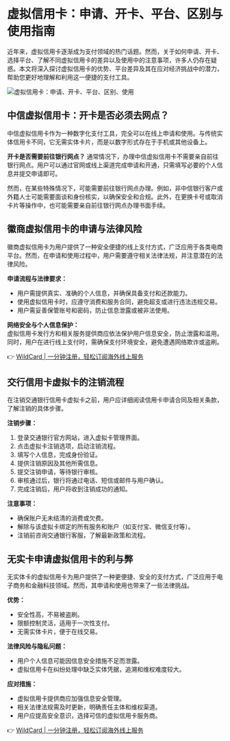 # 虚拟信用卡：申请、开卡、平台、区别与使用指南

近年来，虚拟信用卡逐渐成为支付领域的热门话题。然而，关于如何申请、开卡、选择平台、了解不同虚拟信用卡的差异以及使用中的注意事项，许多人仍存在疑惑。本文将深入探讨虚拟信用卡的优势、平台差异及其在应对经济挑战中的潜力，帮助您更好地理解和利用这一便捷的支付工具。

![虚拟信用卡：申请、开卡、平台、区别、使用](https://bbtdd.com/img/39465683434.webp)

## 中信虚拟信用卡：开卡是否必须去网点？

中信虚拟信用卡作为一种数字化支付工具，完全可以在线上申请和使用。与传统实体信用卡不同，它无需实体卡片，而是以数字形式存在于手机或其他设备上。

**开卡是否需要前往银行网点？** 通常情况下，办理中信虚拟信用卡不需要亲自前往银行网点。用户可以通过官网或线上渠道完成申请和开通，只需填写必要的个人信息并提交申请即可。

然而，在某些特殊情况下，可能需要前往银行网点办理。例如，非中信银行客户或外籍人士可能需要面谈和身份核实，以确保安全和合规。此外，在更换卡号或取消卡片等操作中，也可能需要亲自前往银行网点办理书面手续。

## 徽商虚拟信用卡的申请与法律风险

徽商虚拟信用卡为用户提供了一种安全便捷的线上支付方式，广泛应用于各类电商平台。然而，在申请和使用过程中，用户需要遵守相关法律法规，并注意潜在的法律风险。

**申请流程与法律要求：**  
- 用户需提供真实、准确的个人信息，并确保具备支付和还款能力。  
- 使用虚拟信用卡时，应遵守消费和服务合同，避免超支或进行违法违规交易。  
- 用户需妥善保管账号和密码，防止信息泄露或被非法使用。  

**网络安全与个人信息保护：**  
虚拟信用卡发行方和相关服务提供商应依法保护用户信息安全，防止泄露和滥用。同时，用户在进行线上支付时，需确保支付环境安全，避免遭遇网络欺诈或盗刷。

👉 [WildCard | 一分钟注册，轻松订阅海外线上服务](https://bbtdd.com/WildCard)

## 交行信用卡虚拟卡的注销流程

在注销交通银行信用卡虚拟卡之前，用户应详细阅读信用卡申请合同及相关条款，了解注销的具体步骤。

**注销步骤：**  
1. 登录交通银行官方网站，进入虚拟卡管理界面。  
2. 点击虚拟卡注销选项，启动注销流程。  
3. 填写个人信息，完成身份验证。  
4. 提供注销原因及其他所需信息。  
5. 提交注销申请，等待银行审核。  
6. 审核通过后，银行将通过电话、短信或邮件与用户确认。  
7. 完成注销后，用户将收到注销成功的通知。  

**注意事项：**  
- 确保账户无未结清的消费或欠费。  
- 解除与该虚拟卡绑定的所有服务和账户（如支付宝、微信支付等）。  
- 注销前咨询交通银行客服，了解最新政策和流程。  

## 无实卡申请虚拟信用卡的利与弊

无实体卡的虚拟信用卡为用户提供了一种更便捷、安全的支付方式，广泛应用于电子商务和金融科技领域。然而，其申请和使用也带来了一些法律挑战。

**优势：**  
- 安全性高，不易被盗刷。  
- 限额控制灵活，适用于一次性支付。  
- 无需实体卡片，便于在线交易。  

**法律风险与隐私问题：**  
- 用户个人信息可能因信息安全措施不足而泄露。  
- 虚拟信用卡在纠纷处理中缺乏实体凭据，追溯和维权难度较大。  

**应对措施：**  
- 虚拟信用卡提供商应加强信息安全管理。  
- 相关法律法规需及时更新，明确责任主体和维权渠道。  
- 用户应提高安全意识，选择可信的虚拟信用卡服务商。  

👉 [WildCard | 一分钟注册，轻松订阅海外线上服务](https://bbtdd.com/WildCard)